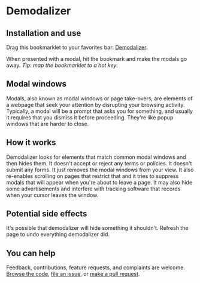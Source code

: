 # Demodalizer

## Installation and use

<div id="installation"><p>Drag this bookmarklet to your favorites bar: <a href="javascript:var modalSelectors=[&quot;._5hn6&quot;,&quot;div[id*='bottom-banner' i][class*='dcr']&quot;,&quot;div#onetrust-consent-sdk&quot;,&quot;div[class*='alert-' i]&quot;,&quot;div[class*='consent' i]&quot;,&quot;div.cookie-consent&quot;,&quot;div[class*='cookie' i]&quot;,&quot;div[role*='dialog' i]&quot;,&quot;div[id*='engagement-container-' i]&quot;,&quot;div[class*='flyout' i]&quot;,&quot;div[class*='gdpr-' i]&quot;,&quot;.fullscreen-overlay&quot;,&quot;div[class*='intromercial' i]&quot;,&quot;div.js-consent-banner&quot;,&quot;div[id*='layer-cover' i]&quot;,&quot;div[class*='modal' i]&quot;,&quot;iframe[title*=modal] i&quot;,&quot;div[data-test-id*='Modal' i]&quot;,&quot;div[id*='overlay_' i]&quot;,&quot;div[class*='overlay-' i]&quot;,&quot;div[class*='paywall' i]&quot;,&quot;div[id*='paywall' i]&quot;,&quot;div[class*='_pendo' i]&quot;,&quot;div[id*='pico_prompt' i]&quot;,&quot;div[class*='popup' i]&quot;,&quot;div[id*='popup' i]&quot;,&quot;div[class*='pop-' i]&quot;,&quot;div[class*='pop_' i]&quot;,&quot;div[class*='popmake' i]&quot;,&quot;#paywall&quot;,&quot;div[id^='sp_message_container_' i]&quot;,&quot;div.tp-active&quot;,&quot;ytd-popup-container&quot;],commonAdSelectors=[&quot;.ad&quot;,&quot;.advertisement&quot;,&quot;.adtop&quot;,&quot;div[class$='_ad' i]&quot;],s=[].concat(modalSelectors,commonAdSelectors);document.querySelectorAll(s.join(&quot;,&quot;)).forEach((i=>{i.style.setProperty(&quot;display&quot;,&quot;none&quot;,&quot;important&quot;)})),document.querySelectorAll(&quot;html, body&quot;).forEach((i=>{i.style.setProperty(&quot;overflow&quot;,&quot;auto&quot;,&quot;important&quot;),i.style.setProperty(&quot;position&quot;,&quot;relative&quot;,&quot;important&quot;)})),document.onblur=function(){return!1};">Demodalizer</a>.</p></div>

When presented with a modal, hit the bookmark and make the modals go away.  _Tip: map the bookmarklet to a hot key_.

## Modal windows

Modals, also known as modal windows or page take-overs, are elements of a webpage that seek your attention by disrupting your browsing activity. Typically, a modal will be a prompt that asks you for something, and usually it requires that you dismiss it before proceeding. They're like popup windows that are harder to close.

## How it works

Demodalizer looks for elements that match common modal windows and then hides them. It doesn't accept or reject any terms or policies. It doesn't submit any forms. It just removes the modal windows from your view. It also re-enables scrolling on pages that restrict that and it tries to suppress modals that will appear when you're about to leave a page. It may also hide some advertisements and interfere with tracking software that records when your cursor leaves the window.

## Potential side effects

It's possible that demodalizer will hide something it shouldn't. Refresh the page to undo everything demodalizer did. 

## You can help

Feedback, contributions, feature requests, and complaints are welcome. [Browse the code](https://github.com/johnpennypacker/demodalizer), [file an issue](https://github.com/johnpennypacker/demodalizer/issues), or [make a pull request](https://github.com/johnpennypacker/demodalizer/pulls).

